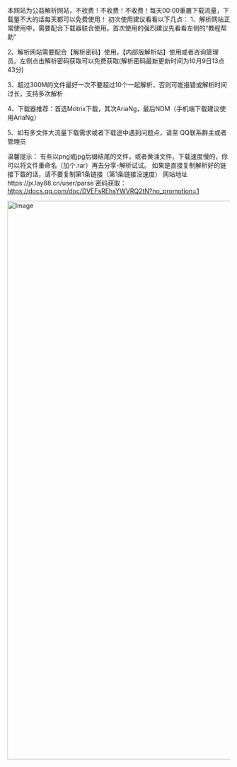 本网站为公益解析网站，不收费！不收费！不收费！每天00:00重置下载流量，下载量不大的话每天都可以免费使用！ 初次使用建议看看以下几点：
1、解析网站正常使用中，需要配合下载器联合使用。首次使用的强烈建议先看看左侧的“教程帮助”

2、解析网站需要配合【解析密码】使用，【内部版解析站】使用或者咨询管理员。左侧点击解析密码获取可以免费获取(解析密码最新更新时间为10月9日13点43分)

3、超过300M的文件最好一次不要超过10个一起解析，否则可能报错或解析时间过长，支持多次解析

4、下载器推荐：首选Motrix下载，其次AriaNg，最后NDM（手机端下载建议使用AriaNg）

5、如有多文件大流量下载需求或者下载途中遇到问题点，请至 QQ联系群主或者管理员

温馨提示：
有些以png或jpg后缀结尾的文件，或者黄油文件，下载速度慢的，你可以将文件重命名（加个.rar）再去分享-解析试试。
如果是直接复制解析好的链接下载的话，请不要复制第1条链接（第1条链接没速度）
网站地址https://jx.lay88.cn/user/parse
密码获取：https://docs.qq.com/doc/DVEFsREhsYWVRQ2tN?no_promotion=1

<img width="2496" height="1262" alt="Image" src="https://github.com/user-attachments/assets/7d46a9e2-8722-405a-86e3-60e07d50fc55" />